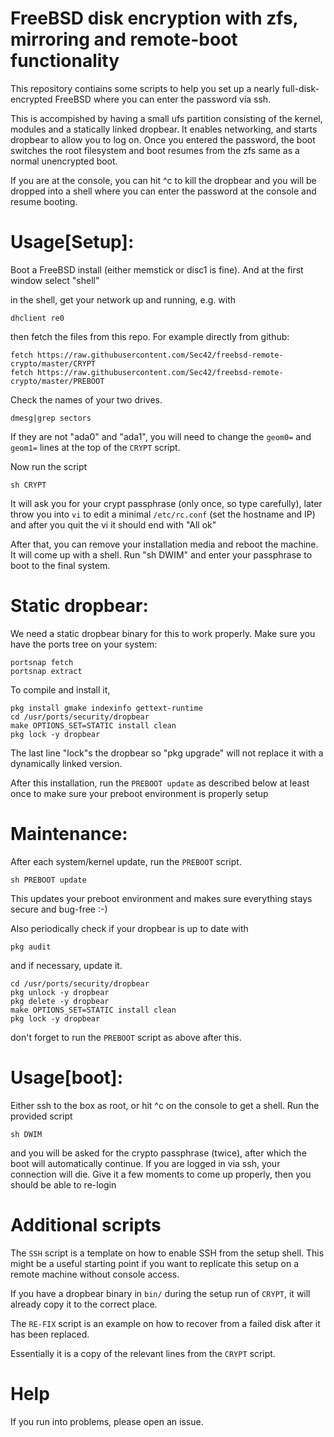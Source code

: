 # FreeBSD disk encryption with zfs, mirroring and remote-boot functionality

This repository contiains some scripts to help you set up a nearly full-disk-encrypted FreeBSD where you can enter the password via ssh.

This is accompished by having a small ufs partition consisting of the kernel, modules and a statically linked dropbear. It enables networking, and starts dropbear to allow you to log on. Once you entered the password, the boot switches the root filesystem and boot resumes from the zfs same as a normal unencrypted boot.

If you are at the console, you can hit ^c to kill the dropbear and you will be dropped into a shell where you can enter the password at the console and resume booting.



# Usage[Setup]:

Boot a FreeBSD install (either memstick or disc1 is fine). And at the first window select "shell"

in the shell, get your network up and running, e.g. with

`dhclient re0`

then fetch the files from this repo. For example directly from github:

```
fetch https://raw.githubusercontent.com/Sec42/freebsd-remote-crypto/master/CRYPT
fetch https://raw.githubusercontent.com/Sec42/freebsd-remote-crypto/master/PREBOOT
```

Check the names of your two drives.
```
dmesg|grep sectors
```

If they are not "ada0" and "ada1", you will need to change the `geom0=` and `geom1=` lines at the top of the `CRYPT` script.

Now run the script

```
sh CRYPT
```

It will ask you for your crypt passphrase (only once, so type carefully), later throw you into `vi` to edit a minimal `/etc/rc.conf` (set the hostname and IP) and after you quit the vi it should end with "All ok"

After that, you can remove your installation media and reboot the machine. It will come up with a shell. Run "sh DWIM" and enter your passphrase to boot to the final system.

# Static dropbear:
We need a static dropbear binary for this to work properly.
Make sure you have the ports tree on your system:
```
portsnap fetch
portsnap extract
```
To compile and install it,
```
pkg install gmake indexinfo gettext-runtime
cd /usr/ports/security/dropbear
make OPTIONS_SET=STATIC install clean
pkg lock -y dropbear
```

The last line "lock"s the dropbear so "pkg upgrade" will not replace it with a dynamically linked version.

After this installation, run the `PREBOOT update` as described below at least once to make sure your preboot environment is properly setup


# Maintenance:

After each system/kernel update, run the `PREBOOT` script.

```
sh PREBOOT update
```
This updates your preboot environment and makes sure everything stays secure and bug-free :-)

Also periodically check if your dropbear is up to date with 
```
pkg audit
```

and if necessary, update it.

```
cd /usr/ports/security/dropbear
pkg unlock -y dropbear
pkg delete -y dropbear
make OPTIONS_SET=STATIC install clean
pkg lock -y dropbear
```

don't forget to run the `PREBOOT` script as above after this.

# Usage[boot]:

Either ssh to the box as root, or hit ^c on the console to get a shell. Run the provided script

```
sh DWIM
```

and you will be asked for the crypto passphrase (twice), after which the boot will automatically continue. If you are logged in via ssh, your connection will die. Give it a few moments to come up properly, then you should be able to re-login

# Additional scripts

The `SSH` script is a template on how to enable SSH from the setup shell. This might be a useful starting point if you want to replicate this setup on a remote machine without console access.

If you have a dropbear binary in `bin/` during the setup run of `CRYPT`, it will already copy it to the correct place.

The `RE-FIX` script is an example on how to recover from a failed disk after it has been replaced.

Essentially it is a copy of the relevant lines from the `CRYPT` script.

# Help

If you run into problems, please open an issue.
